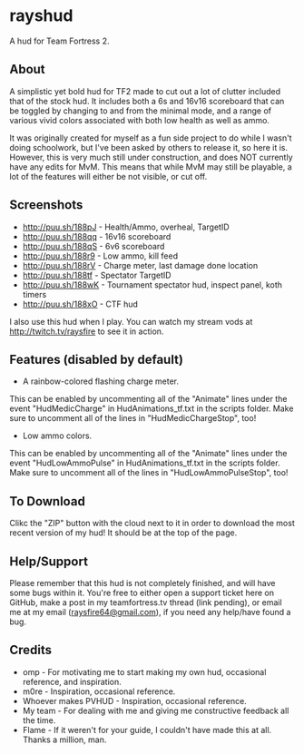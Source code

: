 rayshud
=======

A hud for Team Fortress 2.

About
-------

A simplistic yet bold hud for TF2 made to cut out a lot of clutter included that of the stock hud. It includes both a 6s and 16v16 scoreboard that can be toggled by changing to and from the minimal mode, and a range of various vivid colors associated with both low health as well as ammo. 

It was originally created for myself as a fun side project to do while I wasn't doing schoolwork, but I've been asked by others to release it, so here it is. However, this is very much still under construction, and does NOT currently have any edits for MvM. This means that while MvM may still be playable, a lot of the features will either be not visible, or cut off.

Screenshots
--------

* http://puu.sh/188pJ - Health/Ammo, overheal, TargetID
* http://puu.sh/188qq - 16v16 scoreboard
* http://puu.sh/188qS - 6v6 scoreboard
* http://puu.sh/188r9 - Low ammo, kill feed
* http://puu.sh/188rV - Charge meter, last damage done location
* http://puu.sh/188tf - Spectator TargetID
* http://puu.sh/188wK - Tournament spectator hud, inspect panel, koth timers
* http://puu.sh/188xO - CTF hud

I also use this hud when I play. You can watch my stream vods at http://twitch.tv/raysfire to see it in action.                  
                  
Features (disabled by default)
-------

* A rainbow-colored flashing charge meter. 

This can be enabled by uncommenting all of the "Animate" lines under the event "HudMedicCharge" in HudAnimations_tf.txt in the scripts folder. Make sure to uncomment all of the lines in "HudMedicChargeStop", too!

* Low ammo colors.

This can be enabled by uncommenting all of the "Animate" lines under the event "HudLowAmmoPulse" in HudAnimations_tf.txt in the scripts folder. Make sure to uncomment all of the lines in "HudLowAmmoPulseStop", too!

To Download
--------

Clikc the "ZIP" button with the cloud next to it in order to download the most recent version of my hud! It should be at the top of the page. 


Help/Support
--------

Please remember that this hud is not completely finished, and will have some bugs within it. You're free to either open a support ticket here on GitHub, make a post in my teamfortress.tv thread (link pending), or email me at my email (raysfire64@gmail.com), if you need any help/have found a bug.

Credits
--------

* omp - For motivating me to start making my own hud, occasional reference, and inspiration.
* m0re - Inspiration, occasional reference.
* Whoever makes PVHUD - Inspiration, occasional reference.
* My team - For dealing with me and giving me constructive feedback all the time.
* Flame - If it weren't for your guide, I couldn't have made this at all. Thanks a million, man. 




